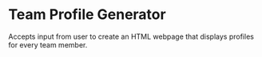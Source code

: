 # Team Profile Generator

Accepts input from user to create an HTML webpage that displays profiles for every team member.
